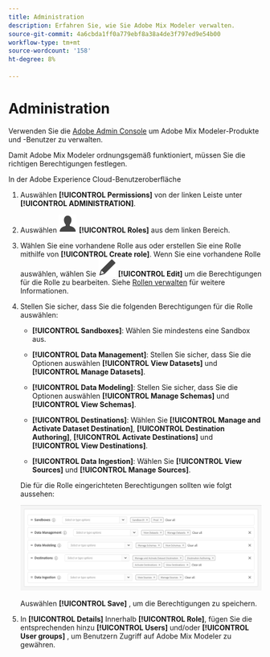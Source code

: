 ```yaml
---
title: Administration
description: Erfahren Sie, wie Sie Adobe Mix Modeler verwalten.
source-git-commit: 4a6cbda1ff0a779ebf8a38a4de3f797ed9e54b00
workflow-type: tm+mt
source-wordcount: '158'
ht-degree: 8%

---
```



# Administration

Verwenden Sie die [Adobe Admin Console](https://helpx.adobe.com/de/enterprise/using/admin-console.html) um Adobe Mix Modeler-Produkte und -Benutzer zu verwalten.

Damit Adobe Mix Modeler ordnungsgemäß funktioniert, müssen Sie die richtigen Berechtigungen festlegen.

In der Adobe Experience Cloud-Benutzeroberfläche

1. Auswählen **[!UICONTROL Permissions]** von der linken Leiste unter **[!UICONTROL ADMINISTRATION]**.

1. Auswählen ![Person](assets/icons/User.svg) **[!UICONTROL Roles]** aus dem linken Bereich.

1. Wählen Sie eine vorhandene Rolle aus oder erstellen Sie eine Rolle mithilfe von **[!UICONTROL Create role]**. Wenn Sie eine vorhandene Rolle auswählen, wählen Sie ![Bearbeiten](assets/icons/Edit.svg) **[!UICONTROL Edit]** um die Berechtigungen für die Rolle zu bearbeiten. Siehe [Rollen verwalten](https://helpx.adobe.com/de/enterprise/using/admin-console.html) für weitere Informationen.

1. Stellen Sie sicher, dass Sie die folgenden Berechtigungen für die Rolle auswählen:

   * **[!UICONTROL Sandboxes]**: Wählen Sie mindestens eine Sandbox aus.

   * **[!UICONTROL Data Management]**: Stellen Sie sicher, dass Sie die Optionen auswählen **[!UICONTROL View Datasets]** und **[!UICONTROL Manage Datasets]**.

   * **[!UICONTROL Data Modeling]**: Stellen Sie sicher, dass Sie die Optionen auswählen **[!UICONTROL Manage Schemas]** und **[!UICONTROL View Schemas]**.

   * **[!UICONTROL Destinations]**: Wählen Sie **[!UICONTROL Manage and Activate Dataset Destination]**, **[!UICONTROL Destination Authoring]**, **[!UICONTROL Activate Destinations]** und **[!UICONTROL View Destinations]**.

   * **[!UICONTROL Data Ingestion]**: Wählen Sie **[!UICONTROL View Sources]** und **[!UICONTROL Manage Sources]**.

   Die für die Rolle eingerichteten Berechtigungen sollten wie folgt aussehen:

   ![Berechtigungen](assets/permissions.png)

   Auswählen **[!UICONTROL Save]** , um die Berechtigungen zu speichern.

1. In **[!UICONTROL Details]** Innerhalb **[!UICONTROL Role]**, fügen Sie die entsprechenden hinzu **[!UICONTROL Users]** und/oder **[!UICONTROL User groups]** , um Benutzern Zugriff auf Adobe Mix Modeler zu gewähren.
